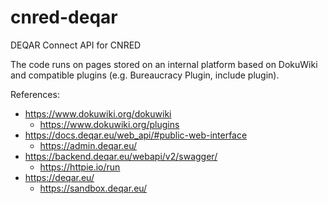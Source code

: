 # cnred-deqar
DEQAR Connect API for CNRED

The code runs on pages stored on an internal platform based on DokuWiki and compatible plugins (e.g. Bureaucracy Plugin, include plugin).

References:
* https://www.dokuwiki.org/dokuwiki
  * https://www.dokuwiki.org/plugins 
* https://docs.deqar.eu/web_api/#public-web-interface
  * https://admin.deqar.eu/
* https://backend.deqar.eu/webapi/v2/swagger/
  * https://httpie.io/run
* https://deqar.eu/
  * https://sandbox.deqar.eu/
